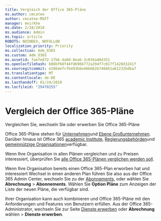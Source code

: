 ```yaml
---
title: Vergleich der Office 365-Pläne
ms.author: cmcatee
author: cmcatee-MSFT
manager: mnirkhe
ms.date: 2/28/2018
ms.audience: Admin
ms.topic: article
ROBOTS: NOINDEX, NOFOLLOW
localization_priority: Priority
ms.collection: Adm_O365
ms.custom: Adm_O365
ms.assetid: faefe872-1fb6-4a0d-8ea6-3c034a484351
ms.openlocfilehash: b08bf68f44fd696b772a294f7c017f1428d3241f
ms.sourcegitcommit: e2864efcfb493b6e46b662b746661a61232bdba7
ms.translationtype: MT
ms.contentlocale: de-DE
ms.lasthandoff: 01/24/2019
ms.locfileid: "29470255"
---
```

# <a name="compare-office-365-plans"></a>Vergleich der Office 365-Pläne

Vergleichen Sie, wechseln Sie oder erwerben Sie Office 365-Pläne
  
Office 365-Pläne stehen für [Unternehmen](https://products.office.com/en-us/compare-all-microsoft-office-products?tab=2)und [Ebene Großunternehmen](https://products.office.com/en-us/business/compare-more-office-365-for-business-plans). Darüber hinaus ist Office 365 [academic Institute](https://products.office.com/en-us/academic/compare-office-365-education-plans), [Regierungsbehörden](https://products.office.com/en-us/government/compare-office-365-government-plans)und [gemeinnützige Organisationen](https://products.office.com/en-us/nonprofit/office-365-nonprofit-plans-and-pricing?tab=1)verfügbar.
  
Wenn Ihre Organisation in allen Plänen vergleichen und zu Preisen interessiert, überprüfen Sie [alle Office 365-Plänen verglichen werden soll](https://products.office.com/en-us/business/compare-more-office-365-for-business-plans).
  
Wenn Ihre Organisation bereits einen Office 365-Plan erworben hat und interessiert Wechsel in einen anderen Plan führen Sie also aus der Office 365 Admin Center, wechseln Sie zu der [Abonnements](https://go.microsoft.com/fwlink/p/?linkid=842054), oder wählen Sie **Abrechnung** \> **Abonnements**. Wählen Sie **Option Pläne** zum Anzeigen der Liste der neuen Pläne, die verfügbar sind. 
  
Ihrer Organisation kann auch kombinieren und Office 365-Pläne mit den Anforderungen und Features von Benutzern erfüllen. Aus der Office 365-Administrator, wechseln Sie zur Seite [Dienste erwerben](https://go.microsoft.com/fwlink/p/?linkid=868433) oder **Abrechnung** wählen \> **Dienste erwerben**.
  

